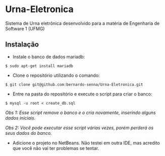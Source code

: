 # Urna-Eletronica

Sistema de Urna eletrônica desenvolvido para a matéria de Engenharia de Software 1 (UFMG)

## Instalação

- Instale o banco de dados mariadb:
```shell
$ sudo apt-get install mariadb
```

- Clone o repositório utilizando o comando:
```shell
$ git clone git@github.com:bernardo-senna/Urna-Eletronica.git
```

- Entre na pasta do repositório e execute o script para criar o banco:
```shell
$ mysql -u root < create_db.sql
```
*Obs 1: Esse script remove o banco e o cria novamente, inserindo  alguns dados iniciais.*

*Obs 2: Você pode executar esse script várias vezes, porém perderá os seus dados do banco.*

- Adicione o projeto no NetBeans. Não testei em outra IDE, mas acredito que você não vai ter problemas se tentar.
